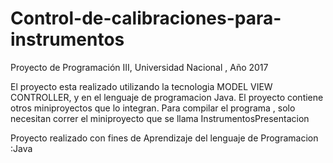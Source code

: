 # Control-de-calibraciones-para-instrumentos
Proyecto de Programación III, Universidad Nacional , Año 2017

El proyecto esta realizado utilizando la tecnologia MODEL VIEW CONTROLLER, y en el lenguaje de programacion Java. El proyecto contiene otros miniproyectos que lo integran. Para compilar el programa , solo necesitan correr el miniproyecto que se llama InstrumentosPresentacion


Proyecto realizado con fines de Aprendizaje del lenguaje de Programacion :Java 
